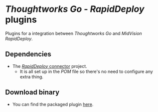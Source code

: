_Thoughtworks Go_ - _RapidDeploy_ plugins 
==============

Plugins for a integration between _Thoughtworks Go_ and _MidVision RapidDeploy_.

## Dependencies
* The [_RapidDeploy_ connector](https://github.com/MidVision/rapiddeploy-connector) project.
  * It is all set up in the _POM_ file so there's no need to configure any extra thing.

## Download binary
* You can find the packaged plugin [here](http://www.download.midvision.com/content/repositories/Community_release/com/midvision/plugins/go/).

